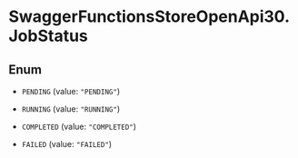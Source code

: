 # SwaggerFunctionsStoreOpenApi30.JobStatus

## Enum


* `PENDING` (value: `"PENDING"`)

* `RUNNING` (value: `"RUNNING"`)

* `COMPLETED` (value: `"COMPLETED"`)

* `FAILED` (value: `"FAILED"`)


